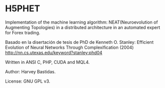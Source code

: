 H5PHET
======

Implementation of the machine learning algorithm:  NEAT(Neuroevolution of Augmenting Topologies) in a distributed architecture in an automated expert for Forex trading. 

Basado en la disertación de tesis de PhD de Kenneth O. Stanley:
Efficient Evolution of Neural Networks Through Complexification (2004)
http://nn.cs.utexas.edu/keyword?stanley:phd04

Written in ANSI C, PHP, CUDA and MQL4.

Author: Harvey Bastidas.

License: GNU GPL v3.



